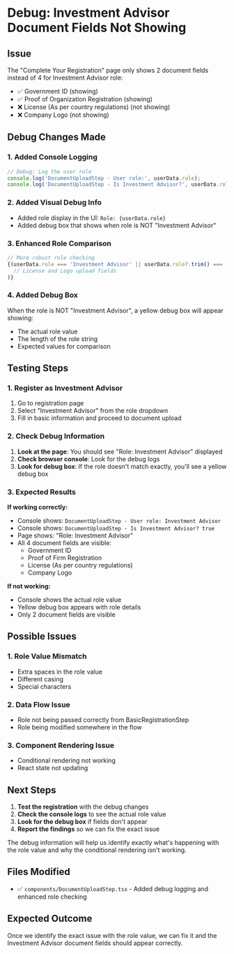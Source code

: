 # Debug: Investment Advisor Document Fields Not Showing

## Issue
The "Complete Your Registration" page only shows 2 document fields instead of 4 for Investment Advisor role:
- ✅ Government ID (showing)
- ✅ Proof of Organization Registration (showing)
- ❌ License (As per country regulations) (not showing)
- ❌ Company Logo (not showing)

## Debug Changes Made

### 1. Added Console Logging
```typescript
// Debug: Log the user role
console.log('DocumentUploadStep - User role:', userData.role);
console.log('DocumentUploadStep - Is Investment Advisor?', userData.role === 'Investment Advisor');
```

### 2. Added Visual Debug Info
- Added role display in the UI: `Role: {userData.role}`
- Added debug box that shows when role is NOT "Investment Advisor"

### 3. Enhanced Role Comparison
```typescript
// More robust role checking
{(userData.role === 'Investment Advisor' || userData.role?.trim() === 'Investment Advisor') && (
  // License and Logo upload fields
)}
```

### 4. Added Debug Box
When the role is NOT "Investment Advisor", a yellow debug box will appear showing:
- The actual role value
- The length of the role string
- Expected values for comparison

## Testing Steps

### 1. Register as Investment Advisor
1. Go to registration page
2. Select "Investment Advisor" from the role dropdown
3. Fill in basic information and proceed to document upload

### 2. Check Debug Information
1. **Look at the page**: You should see "Role: Investment Advisor" displayed
2. **Check browser console**: Look for the debug logs
3. **Look for debug box**: If the role doesn't match exactly, you'll see a yellow debug box

### 3. Expected Results

**If working correctly:**
- Console shows: `DocumentUploadStep - User role: Investment Advisor`
- Console shows: `DocumentUploadStep - Is Investment Advisor? true`
- Page shows: "Role: Investment Advisor"
- All 4 document fields are visible:
  - Government ID
  - Proof of Firm Registration
  - License (As per country regulations)
  - Company Logo

**If not working:**
- Console shows the actual role value
- Yellow debug box appears with role details
- Only 2 document fields are visible

## Possible Issues

### 1. Role Value Mismatch
- Extra spaces in the role value
- Different casing
- Special characters

### 2. Data Flow Issue
- Role not being passed correctly from BasicRegistrationStep
- Role being modified somewhere in the flow

### 3. Component Rendering Issue
- Conditional rendering not working
- React state not updating

## Next Steps

1. **Test the registration** with the debug changes
2. **Check the console logs** to see the actual role value
3. **Look for the debug box** if fields don't appear
4. **Report the findings** so we can fix the exact issue

The debug information will help us identify exactly what's happening with the role value and why the conditional rendering isn't working.

## Files Modified

- ✅ `components/DocumentUploadStep.tsx` - Added debug logging and enhanced role checking

## Expected Outcome

Once we identify the exact issue with the role value, we can fix it and the Investment Advisor document fields should appear correctly.

